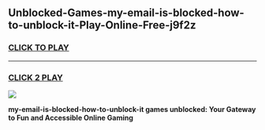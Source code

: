 
## Unblocked-Games-my-email-is-blocked-how-to-unblock-it-Play-Online-Free-j9f2z
<h3>
<a href="https://premium76.site?title=my-email-is-blocked-how-to-unblock-it&ref=26A">CLICK TO PLAY</a></h3>
<hr>

<h3>
<a href="https://premium76.site?title=my-email-is-blocked-how-to-unblock-it&ref=26A">CLICK 2 PLAY</a>
  
</h3>

<a href="https://premium76.site?title=my-email-is-blocked-how-to-unblock-it&ref=26A"><img src="https://clearcache.store/games.png"></a>


**my-email-is-blocked-how-to-unblock-it games unblocked: Your Gateway to Fun and Accessible Online Gaming**
